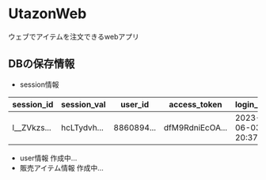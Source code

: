 # UtazonWeb
ウェブでアイテムを注文できるwebアプリ
## DBの保存情報

- session情報

| session_id  | session_val | user_id    | access_token    | login_date          | expires             |
|-------------|-------------|------------|-----------------|---------------------|---------------------|
| l__ZVkzs... | hcLTydvh... | 8860894... | dfM9RdniEcOA... | 2023-06-03 20:37:16 | 2023-07-03 20:37:16 |

- user情報 作成中…
- 販売アイテム情報 作成中…
